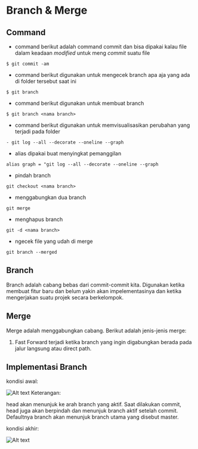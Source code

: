 # Branch & Merge

## Command
- command berikut adalah command commit dan bisa dipakai kalau file dalam keadaan _modified_ untuk meng _commit_ suatu file
```
$ git commit -am
```

- command berikut digunakan untuk mengecek branch apa aja yang ada di folder tersebut saat ini
```
$ git branch
```

- command berikut digunakan untuk membuat branch
```
$ git branch <nama branch>
```
-  command berikut digunakan untuk memvisualisasikan perubahan yang terjadi pada folder
```
- git log --all --decorate --oneline --graph
```
- alias dipakai buat menyingkat pemanggilan
```
alias graph = "git log --all --decorate --oneline --graph

```
- pindah branch
```
git checkout <nama branch>
```
- menggabungkan dua branch
```
git merge
```

- menghapus branch
```
git -d <nama branch>
```
- ngecek file yang udah di merge
```
git branch --merged
```

## Branch
Branch adalah cabang bebas dari commit-commit kita. Digunakan ketika membuat fitur baru dan belum yakin akan impelementasinya dan ketika mengerjakan suatu projek secara berkelompok.

## Merge
Merge adalah menggabungkan cabang. Berikut adalah jenis-jenis merge:

1. Fast Forward terjadi ketika branch yang ingin digabungkan berada pada jalur langsung atau direct path.

## Implementasi Branch

kondisi awal:

![Alt text](Screenshot%201.png)
Keterangan:

head akan menunjuk ke arah branch yang aktif. Saat dilakukan commit, head juga akan berpindah dan menunjuk branch aktif setelah commit. Defaultnya branch akan menunjuk branch utama yang disebut master.

kondisi akhir:

![Alt text](Screenshot%202.png)

